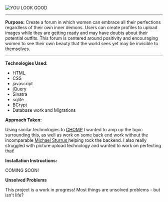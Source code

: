 
![YOU LOOK GOOD]('public/images/you_look_good.png')

*******************************************************

**Purpose:** Create a forum in which women can embrace all their perfections regardless of their own inner demons. Users can create profiles to upload images while they are getting ready and may have doubts about their potential outfits. This forum is centered around positivity and encouraging women to see their own beauty that the world sees yet may be invisible to themselves.

*******************************************************

**Technologies Used:**
- HTML
- CSS
- javascript
- jQuery
- Sinatra
- sqlite
- BCrypt
- Database work and Migrations


**Approach Taken:**

Using similar technologies to <a href="https://github.com/wileysb88/project_2">CHOMP</a> I wanted to amp up the topic surrounding this, as well as work on some back end work without the incomparable <a href="https://github.com/msturrus">Michael Sturrus </a>  helping rock the backend. I also really struggled with picture upload technology and wanted to work on perfecting that!

**Installation Instructions:**

COMING SOON!

**Unsolved Problems**

This project is a work in progress! Most things are unsolved problems - but isn't life?
